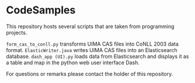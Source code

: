 # CodeSamples

This repository hosts several scripts that are taken from programming projects.

`form_cas_to_conll.py` transforms UIMA CAS files into CoNLL 2003 data format.
`ElasticWriter.java` writes UIMA CAS files into an Elasticsearch database.
`dash_app (UI).py` loads data from Elasticsearch and displays it as a table and map in the python web user interface Dash.


For questions or remarks please contact the holder of this repository.
